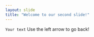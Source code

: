 ```yaml
---
layout: slide
title: "Welcome to our second slide!"
---
```

```Your text```
Use the left arrow to go back!
